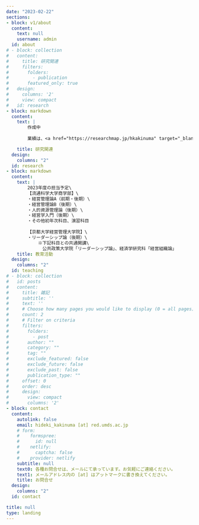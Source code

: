 ```yaml
---
date: "2023-02-22"
sections:
- block: v1/about
  content:
    text: null
    username: admin
  id: about
# - block: collection
#   content:
#     title: 研究関連
#     filters:
#       folders:
#         - publication
#       featured_only: true
#   design:
#     columns: '2'
#     view: compact
#   id: research
- block: markdown
  content:
    text: |
        作成中
        
        業績は、<a href="https://researchmap.jp/hkakinuma" target="_blank" rel="noopener noreferrer">Researchmap</a> をご覧ください。（別タブで開きます）

    title: 研究関連
  design:
    columns: "2"
  id: research
- block: markdown
  content:
    text: |
        2023年度の担当予定\
        【流通科学大学商学部】\
        ・経営管理論A（前期・後期）\
        ・経営管理論B（後期）\
        ・人的資源管理論（後期）\
        ・経営学入門（後期）\
        ・その他初年次科目、演習科目
        
        【京都大学経営管理大学院】\
        ・リーダーシップ論（後期）\
            ※下記科目との共通開講\
            　公共政策大学院「リーダーシップ論」、経済学研究科「経営組織論」
    title: 教育活動
  design:
    columns: "2"
  id: teaching
# - block: collection
#   id: posts
#   content:
#     title: 雑記
#     subtitle: ''
#     text: ''
#     # Choose how many pages you would like to display (0 = all pages)
#     count: 2
#     # Filter on criteria
#     filters:
#       folders:
#         - post
#       author: ""
#       category: ""
#       tag: ""
#       exclude_featured: false
#       exclude_future: false
#       exclude_past: false
#       publication_type: ""
#     offset: 0
#     order: desc
#     design:
#       view: compact
#       columns: '2'
- block: contact
  content:
    autolink: false
    email: hideki_kakinuma [at] red.umds.ac.jp
    # form:
    #    formspree:
    #      id: null
    #    netlify:
    #      captcha: false
    #    provider: netlify
    subtitle: null
    text0: 各種お問合せは、メールにて承っています。お気軽にご連絡ください。
    text1: メールアドレス内の [at] はアットマークに書き換えてください。
    title: お問合せ
  design:
    columns: "2"
  id: contact

title: null
type: landing
---
```

